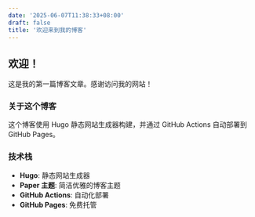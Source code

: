 ```yaml
---
date: '2025-06-07T11:38:33+08:00'
draft: false
title: '欢迎来到我的博客'
---
```


## 欢迎！

这是我的第一篇博客文章。感谢访问我的网站！

### 关于这个博客

这个博客使用 Hugo 静态网站生成器构建，并通过 GitHub Actions 自动部署到 GitHub Pages。

### 技术栈

- **Hugo**: 静态网站生成器
- **Paper 主题**: 简洁优雅的博客主题
- **GitHub Actions**: 自动化部署
- **GitHub Pages**: 免费托管

